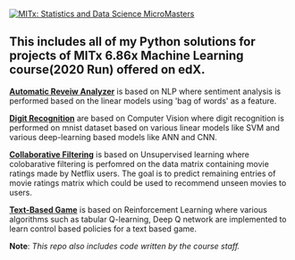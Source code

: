 [![MITx: Statistics and Data Science MicroMasters](https://img.shields.io/badge/MITx-Statistics%20and%20Data%20Science%20MicroMasters-blue)](https://www.edx.org/micromasters/mitx-statistics-and-data-science)

## This includes all of my Python solutions for projects of MITx 6.86x Machine Learning course(2020 Run) offered on edX.

[__Automatic Reveiw Analyzer__](https://github.com/Poojan-ml/MITx-6.86x-ML_Projects/tree/main/Automatic_Review_Analyzer/sentiment_analysis) is based on NLP where sentiment analysis is performed based on the linear models using 'bag of words' as a feature.

[__Digit Recognition__](https://github.com/Poojan-ml/MITx-6.86x-ML_Projects/tree/main/Digit_Recognition) are based on Computer Vision where digit recognition is performed on mnist dataset based on various linear models like SVM and various deep-learning based models like ANN and CNN.

[__Collaborative Filtering__](https://github.com/Poojan-ml/MITx-6.86x-ML_Projects/tree/main/Collaborative_Filtering/netflix-collaborative%20filtering) is based on Unsupervised learning where colobarative filtering is perfomred on the data matrix containing movie ratings made by Netflix users. The goal is to predict remaining entries of movie ratings matrix which could be used to recommend unseen movies to users.

[__Text-Based Game__](https://github.com/Poojan-ml/MITx-6.86x-ML_Projects/tree/main/Text_Based_Game/Reinforcement_learning) is based on Reinforcement Learning where various algorithms such as tabular Q-learning, Deep Q network are implemented to learn control based policies for a text based game. 

__Note__: _This repo also includes code written by the course staff._    
